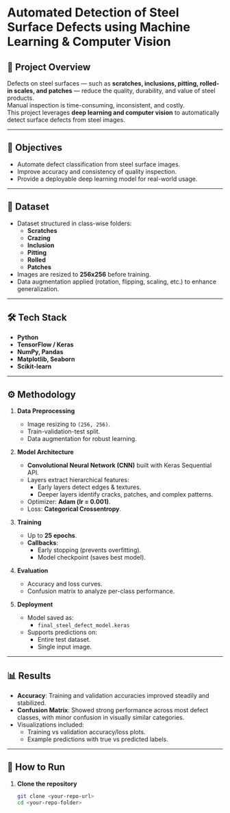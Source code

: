 # Automated Detection of Steel Surface Defects using Machine Learning & Computer Vision

## 📌 Project Overview
Defects on steel surfaces — such as **scratches, inclusions, pitting, rolled-in scales, and patches** — reduce the quality, durability, and value of steel products.  
Manual inspection is time-consuming, inconsistent, and costly.  
This project leverages **deep learning and computer vision** to automatically detect surface defects from steel images.

---

## 🎯 Objectives
- Automate defect classification from steel surface images.
- Improve accuracy and consistency of quality inspection.
- Provide a deployable deep learning model for real-world usage.

---

## 📂 Dataset
- Dataset structured in class-wise folders:
  - **Scratches**
  - **Crazing**
  - **Inclusion**
  - **Pitting**
  - **Rolled**
  - **Patches**
- Images are resized to **256x256** before training.
- Data augmentation applied (rotation, flipping, scaling, etc.) to enhance generalization.

---

## 🛠️ Tech Stack
- **Python**
- **TensorFlow / Keras**
- **NumPy, Pandas**
- **Matplotlib, Seaborn**
- **Scikit-learn**

---

## ⚙️ Methodology
1. **Data Preprocessing**
   - Image resizing to `(256, 256)`.
   - Train-validation-test split.
   - Data augmentation for robust learning.

2. **Model Architecture**
   - **Convolutional Neural Network (CNN)** built with Keras Sequential API.
   - Layers extract hierarchical features:
     - Early layers detect edges & textures.
     - Deeper layers identify cracks, patches, and complex patterns.
   - Optimizer: **Adam (lr = 0.001)**.
   - Loss: **Categorical Crossentropy**.

3. **Training**
   - Up to **25 epochs**.
   - **Callbacks**:
     - Early stopping (prevents overfitting).
     - Model checkpoint (saves best model).

4. **Evaluation**
   - Accuracy and loss curves.
   - Confusion matrix to analyze per-class performance.

5. **Deployment**
   - Model saved as:  
     - `final_steel_defect_model.keras`  
   - Supports predictions on:
     - Entire test dataset.
     - Single input image.

---

## 📊 Results
- **Accuracy**: Training and validation accuracies improved steadily and stabilized.
- **Confusion Matrix**: Showed strong performance across most defect classes, with minor confusion in visually similar categories.
- Visualizations included:
  - Training vs validation accuracy/loss plots.
  - Example predictions with true vs predicted labels.

---

## 🚀 How to Run
1. **Clone the repository**
   ```bash
   git clone <your-repo-url>
   cd <your-repo-folder>
